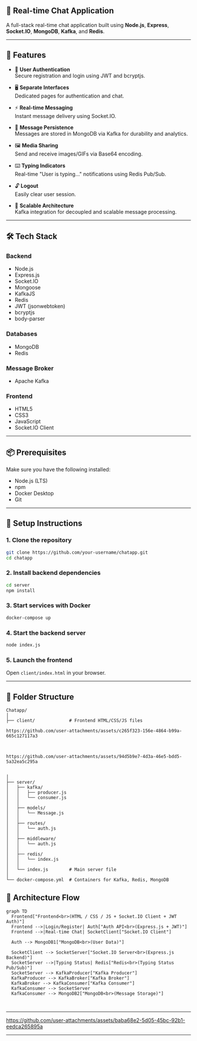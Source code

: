 
## 📡 Real-time Chat Application

A full-stack real-time chat application built using **Node.js**, **Express**, **Socket.IO**, **MongoDB**, **Kafka**, and **Redis**.

---

## 🚀 Features

- 🔐 **User Authentication**  
  Secure registration and login using JWT and bcryptjs.

- 🖥️ **Separate Interfaces**  
  Dedicated pages for authentication and chat.

- ⚡ **Real-time Messaging**  
  Instant message delivery using Socket.IO.

- 💾 **Message Persistence**  
  Messages are stored in MongoDB via Kafka for durability and analytics.

- 🖼️ **Media Sharing**  
  Send and receive images/GIFs via Base64 encoding.

- ⌨️ **Typing Indicators**  
  Real-time "User is typing..." notifications using Redis Pub/Sub.

- 🔓 **Logout**  
  Easily clear user session.

- 🧱 **Scalable Architecture**  
  Kafka integration for decoupled and scalable message processing.

---

## 🛠️ Tech Stack

### Backend
- Node.js
- Express.js
- Socket.IO
- Mongoose
- KafkaJS
- Redis
- JWT (jsonwebtoken)
- bcryptjs
- body-parser

### Databases
- MongoDB
- Redis

### Message Broker
- Apache Kafka

### Frontend
- HTML5
- CSS3
- JavaScript
- Socket.IO Client

---

## 📦 Prerequisites

Make sure you have the following installed:

- Node.js (LTS)
- npm
- Docker Desktop
- Git

---

## 🧰 Setup Instructions

### 1. Clone the repository
```bash
git clone https://github.com/your-username/chatapp.git
cd chatapp
```

### 2. Install backend dependencies
```bash
cd server
npm install
```

### 3. Start services with Docker
```bash
docker-compose up
```

### 4. Start the backend server
```bash
node index.js
```

### 5. Launch the frontend
Open `client/index.html` in your browser.

---

## 📁 Folder Structure

```
Chatapp/
│
├── client/             # Frontend HTML/CSS/JS files

https://github.com/user-attachments/assets/c265f323-156e-4864-b99a-665c127117a3



https://github.com/user-attachments/assets/94d5b9e7-4d3a-46e5-bdd5-5a32ea5c295a


│
├── server/
│   ├── kafka/
│   │   ├── producer.js
│   │   └── consumer.js
│   │
│   ├── models/
│   │   └── Message.js
│   │
│   ├── routes/
│   │   └── auth.js
│   │
│   ├── middleware/
│   │   └── auth.js
│   │
│   ├── redis/
│   │   └── index.js
│   │
│   └── index.js        # Main server file
│
└── docker-compose.yml  # Containers for Kafka, Redis, MongoDB
```




## 🧠 Architecture Flow

```mermaid
graph TD
  Frontend["Frontend<br>(HTML / CSS / JS + Socket.IO Client + JWT Auth)"]
  Frontend -->|Login/Register| Auth["Auth API<br>(Express.js + JWT)"]
  Frontend -->|Real-time Chat| SocketClient["Socket.IO Client"]

  Auth --> MongoDB1["MongoDB<br>(User Data)"]

  SocketClient --> SocketServer["Socket.IO Server<br>(Express.js Backend)"]
  SocketServer -->|Typing Status| Redis["Redis<br>(Typing Status Pub/Sub)"]
  SocketServer --> KafkaProducer["Kafka Producer"]
  KafkaProducer --> KafkaBroker["Kafka Broker"]
  KafkaBroker --> KafkaConsumer["Kafka Consumer"]
  KafkaConsumer --> SocketServer
  KafkaConsumer --> MongoDB2["MongoDB<br>(Message Storage)"]



```

---



https://github.com/user-attachments/assets/baba68e2-5d05-45bc-92b1-eedca265895a




---


